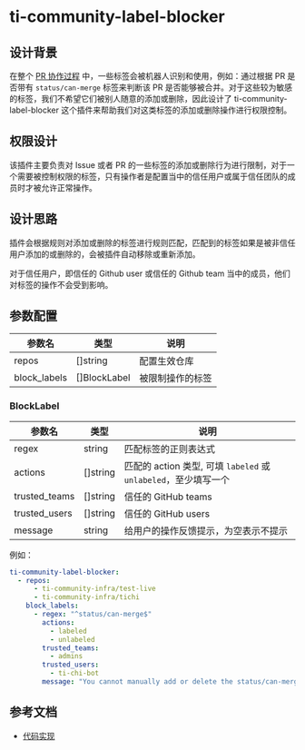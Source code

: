 # ti-community-label-blocker

## 设计背景

在整个 [PR 协作过程](workflows/pr-old.md) 中，一些标签会被机器人识别和使用，例如：通过根据 PR 是否带有 `status/can-merge` 标签来判断该 PR 是否能够被合并。对于这些较为敏感的标签，我们不希望它们被别人随意的添加或删除，因此设计了 ti-community-label-blocker 这个插件来帮助我们对这类标签的添加或删除操作进行权限控制。

## 权限设计

该插件主要负责对 Issue 或者 PR 的一些标签的添加或删除行为进行限制，对于一个需要被控制权限的标签，只有操作者是配置当中的信任用户或属于信任团队的成员时才被允许正常操作。

## 设计思路

插件会根据规则对添加或删除的标签进行规则匹配，匹配到的标签如果是被非信任用户添加的或删除的，会被插件自动移除或重新添加。

对于信任用户，即信任的 Github user 或信任的 Github team 当中的成员，他们对标签的操作不会受到影响。

## 参数配置

| 参数名       | 类型         | 说明             |
| ------------ | ------------ | ---------------- |
| repos        | []string     | 配置生效仓库     |
| block_labels | []BlockLabel | 被限制操作的标签 |

### BlockLabel

| 参数名        | 类型     | 说明                                                            |
| ------------- | -------- | --------------------------------------------------------------- |
| regex         | string   | 匹配标签的正则表达式                                            |
| actions       | []string | 匹配的 action 类型, 可填 `labeled` 或 `unlabeled`，至少填写一个 |
| trusted_teams | []string | 信任的 GitHub teams                                             |
| trusted_users | []string | 信任的 GitHub users                                             |
| message       | string   | 给用户的操作反馈提示，为空表示不提示                            |

例如：

```yml
ti-community-label-blocker:
  - repos:
      - ti-community-infra/test-live
      - ti-community-infra/tichi
    block_labels:
      - regex: "^status/can-merge$"
        actions: 
          - labeled
          - unlabeled
        trusted_teams: 
          - admins
        trusted_users:
          - ti-chi-bot
        message: "You cannot manually add or delete the status/can-merge label, only the admins team and ti-chi-bot have permission to do so."
```

## 参考文档

- [代码实现](https://github.com/ti-community-infra/tichi/tree/master/internal/pkg/externalplugins/labelblocker)
